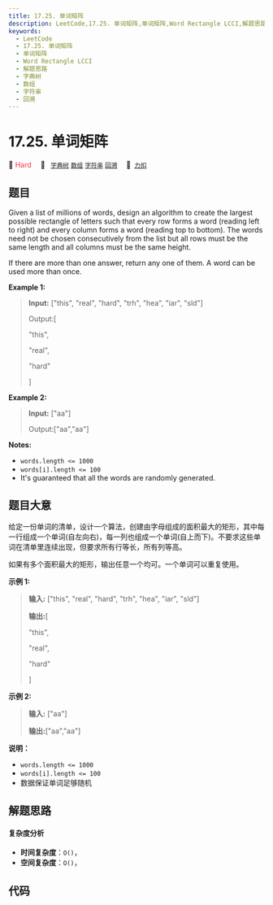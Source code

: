 ```yaml
---
title: 17.25. 单词矩阵
description: LeetCode,17.25. 单词矩阵,单词矩阵,Word Rectangle LCCI,解题思路,字典树,数组,字符串,回溯
keywords:
  - LeetCode
  - 17.25. 单词矩阵
  - 单词矩阵
  - Word Rectangle LCCI
  - 解题思路
  - 字典树
  - 数组
  - 字符串
  - 回溯
---
```


# 17.25. 单词矩阵

🔴 <font color=#ff334b>Hard</font>&emsp; 🔖&ensp; [`字典树`](/tag/trie.md) [`数组`](/tag/array.md) [`字符串`](/tag/string.md) [`回溯`](/tag/backtracking.md)&emsp; 🔗&ensp;[`力扣`](https://leetcode.cn/problems/word-rectangle-lcci)

## 题目

Given a list of millions of words, design an algorithm to create the largest
possible rectangle of letters such that every row forms a word (reading left
to right) and every column forms a word (reading top to bottom). The words
need not be chosen consecutively from the list but all rows must be the same
length and all columns must be the same height.

If there are more than one answer, return any one of them. A word can be used
more than once.

**Example 1:**

> 
> 
> 
> 
> 
> **Input:** ["this", "real", "hard", "trh", "hea", "iar", "sld"]
> 
> Output:[
> 
>    "this",
> 
>    "real",
> 
>    "hard"
> 
> ]

**Example 2:**

> 
> 
> 
> 
> 
> **Input:** ["aa"]
> 
> Output:["aa","aa"]

**Notes:**

  * `words.length <= 1000`
  * `words[i].length <= 100`
  * It's guaranteed that all the words are randomly generated.


## 题目大意

给定一份单词的清单，设计一个算法，创建由字母组成的面积最大的矩形，其中每一行组成一个单词(自左向右)，每一列也组成一个单词(自上而下)。不要求这些单词在清单里连续出现，但要求所有行等长，所有列等高。

如果有多个面积最大的矩形，输出任意一个均可。一个单词可以重复使用。

**示例 1:**

> 
> 
> 
> 
> 
> **输入:** ["this", "real", "hard", "trh", "hea", "iar", "sld"]
> 
> **输出:**[
> 
>    "this",
> 
>    "real",
> 
>    "hard"
> 
> ]

**示例 2:**

> 
> 
> 
> 
> 
> **输入:** ["aa"]
> 
> **输出:**["aa","aa"]

**说明：**

  * `words.length <= 1000`
  * `words[i].length <= 100`
  * 数据保证单词足够随机


## 解题思路

#### 复杂度分析

- **时间复杂度**：`O()`，
- **空间复杂度**：`O()`，

## 代码

```javascript

```
